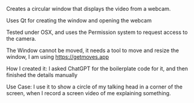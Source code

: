 Creates a circular window that displays the video from a webcam.

Uses Qt for creating the window and opening the webcam

Tested under OSX, and uses the Permission system to request access to the
camera.

The Window cannot be moved, it needs a tool to move and resize the window, I 
am using https://getmoves.app

How I created it: I asked ChatGPT for the boilerplate code for it, and then
finished the details manually

Use Case: I use it to show a circle of my talking head in a corner of the
screen, when I record a screen video of me explaining something.

